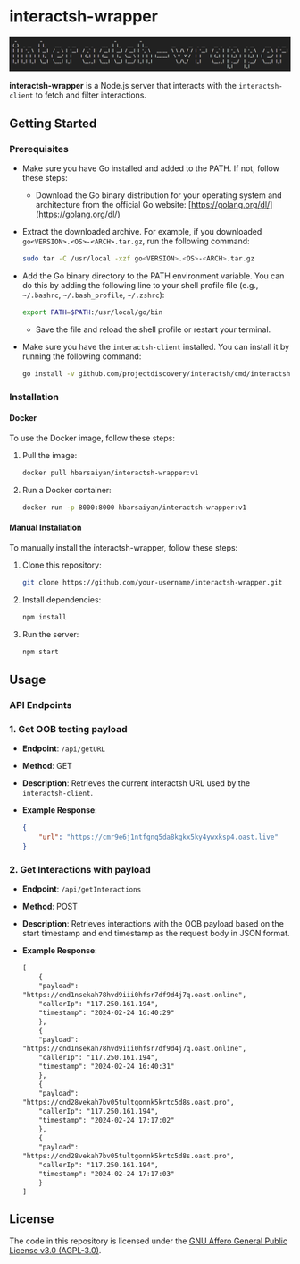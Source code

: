 # interactsh-wrapper

![interactsh-wrapper-banner](image.png)

**interactsh-wrapper** is a Node.js server that interacts with the `interactsh-client` to fetch and filter interactions.

## Getting Started

### Prerequisites

-   Make sure you have Go installed and added to the PATH. If not, follow these steps:

    -   Download the Go binary distribution for your operating system and architecture from the official Go website: [https://golang.org/dl/](https://golang.org/dl/)

-   Extract the downloaded archive. For example, if you downloaded `go<VERSION>.<OS>-<ARCH>.tar.gz`, run the following command:

    ```bash
    sudo tar -C /usr/local -xzf go<VERSION>.<OS>-<ARCH>.tar.gz
    ```

-   Add the Go binary directory to the PATH environment variable. You can do this by adding the following line to your shell profile file (e.g., `~/.bashrc`, `~/.bash_profile`, `~/.zshrc`):

    ```bash
    export PATH=$PATH:/usr/local/go/bin
    ```

    -   Save the file and reload the shell profile or restart your terminal.

-   Make sure you have the `interactsh-client` installed. You can install it by running the following command:

    ```bash
    go install -v github.com/projectdiscovery/interactsh/cmd/interactsh-client@latest
    ```

### Installation

#### Docker

To use the Docker image, follow these steps:

1. Pull the image:

    ```bash
    docker pull hbarsaiyan/interactsh-wrapper:v1
    ```

2. Run a Docker container:

    ```bash
    docker run -p 8000:8000 hbarsaiyan/interactsh-wrapper:v1
    ```

#### Manual Installation

To manually install the interactsh-wrapper, follow these steps:

1. Clone this repository:

    ```bash
    git clone https://github.com/your-username/interactsh-wrapper.git
    ```

2. Install dependencies:

    ```bash
    npm install
    ```

3. Run the server:

    ```bash
    npm start
    ```

## Usage

### API Endpoints

### 1. Get OOB testing payload

-   **Endpoint**: `/api/getURL`
-   **Method**: GET
-   **Description**: Retrieves the current interactsh URL used by the `interactsh-client`.
-   **Example Response**:

    ```json
    {
        "url": "https://cmr9e6j1ntfgnq5da8kgkx5ky4ywxksp4.oast.live"
    }
    ```

### 2. Get Interactions with payload

-   **Endpoint**: `/api/getInteractions`
-   **Method**: POST
-   **Description**: Retrieves interactions with the OOB payload based on the start timestamp and end timestamp as the request body in JSON format.
-   **Example Response**:

    ```
    [
        {
        "payload": "https://cnd1nsekah78hvd9iii0hfsr7df9d4j7q.oast.online",
        "callerIp": "117.250.161.194",
        "timestamp": "2024-02-24 16:40:29"
        },
        {
        "payload": "https://cnd1nsekah78hvd9iii0hfsr7df9d4j7q.oast.online",
        "callerIp": "117.250.161.194",
        "timestamp": "2024-02-24 16:40:31"
        },
        {
        "payload": "https://cnd28vekah7bv05tultgonnk5krtc5d8s.oast.pro",
        "callerIp": "117.250.161.194",
        "timestamp": "2024-02-24 17:17:02"
        },
        {
        "payload": "https://cnd28vekah7bv05tultgonnk5krtc5d8s.oast.pro",
        "callerIp": "117.250.161.194",
        "timestamp": "2024-02-24 17:17:03"
        }
    ]
    ```

## License

The code in this repository is licensed under the [GNU Affero General Public License v3.0 (AGPL-3.0)](https://www.gnu.org/licenses/agpl-3.0.en.html).
